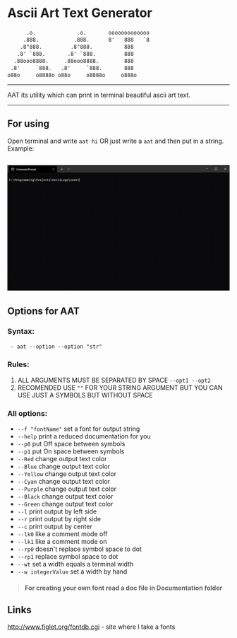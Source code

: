 # Ascii Art Text Generator
          .o.             .o.       ooooooooooooo
         .888.           .888.      8'   888   `8
        .8"888.         .8"888.          888
       .8' `888.       .8' `888.         888
      .88ooo8888.     .88ooo8888.        888
     .8'     `888.   .8'     `888.       888
    o88o     o8888o o88o     o8888o     o888o

--------------------------------------

AAT its utility which can print in terminal beautiful ascii art text.

--------------------------------------
## For using
Open terminal and write `aat hi` OR just write a `aat` and then put in a string. Example:

![Gif](https://github.com/RomanSamets/Ascii-Art-Text-Generator/raw/main/Documentation/VideoExample.gif)
--------------------------------------
## Options for AAT
### Syntax: 
     
     - aat --option --option "str"
### Rules:
1. ALL ARGUMENTS MUST BE SEPARATED BY SPACE `--opt1 --opt2`
2. RECOMENDED USE `""` FOR YOUR STRING ARGUMENT BUT YOU CAN USE JUST A SYMBOLS BUT WITHOUT SPACE

### All options:
  * `--f "fontName"` set a font for output string
  * `--help` print a reduced documentation for you
  * `--p0` put Off space between symbols
  * `--p1` put On space between symbols
  * `--Red` change output text color
  * `--Blue` change output text color
  * `--Yellow` change output text color
  * `--Cyan` change output text color
  * `--Purple` change output text color
  * `--Black` change output text color
  * `--Green` change output text color
  * `--l` print output by left side
  * `--r` print output by right side
  * `--c` print output by center
  * `--lk0` like a comment mode off
  * `--lk1` like a comment mode on
  * `--rp0` doesn't replace symbol space to dot
  * `--rp1` replace symbol space to dot
  * `--wt` set a width equals a terminal width
  * `--w integerValue` set a width by hand 

> #### For creating your own font read a doc file in Documentation folder

## Links
http://www.figlet.org/fontdb.cgi - site where I take a fonts